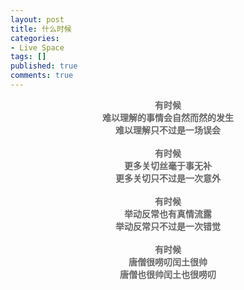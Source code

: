 ```yaml
---
layout: post
title: 什么时候
categories:
- Live Space
tags: []
published: true
comments: true
---
```

<p><div style="text-align:center"> <b style="color:rgb(102, 102, 102)">有时候</b><br /><b style="color:rgb(102, 102, 102)">
难以理解的事情会自然而然的发生</b><br /><b style="color:rgb(102, 102, 102)">
难以理解只不过是一场误会</b><br /><b style="color:rgb(102, 102, 102)">
</b><br /><b style="color:rgb(102, 102, 102)">
有时候</b><br /><b style="color:rgb(102, 102, 102)">
更多关切丝毫于事无补</b><br /><b style="color:rgb(102, 102, 102)">
更多关切只不过是一次意外</b><br /><b style="color:rgb(102, 102, 102)">
</b><br /><b style="color:rgb(102, 102, 102)">
有时候</b><br /><b style="color:rgb(102, 102, 102)">
举动反常也有真情流露</b><br /><b style="color:rgb(102, 102, 102)">
举动反常只不过是一次错觉</b><br /><b style="color:rgb(102, 102, 102)">
</b><br /><b style="color:rgb(102, 102, 102)">
有时候</b><br /><b style="color:rgb(102, 102, 102)">
唐僧很唠叨闰土很帅</b><br /><b style="color:rgb(102, 102, 102)">
唐僧也很帅闰土也很唠叨</b></div></p>
